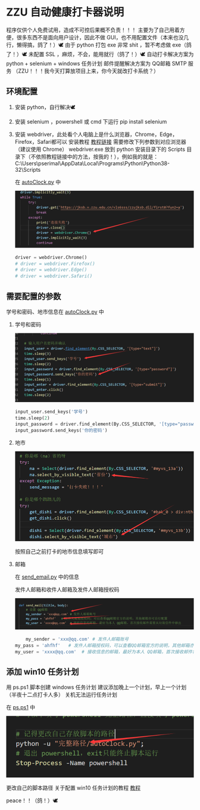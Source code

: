 # ZZU 自动健康打卡器说明

程序仅供个人免费试用，造成不可控后果概不负责！！！
主要为了自己用着方便，很多东西不是面向用户设计，因此不做 GUI，也不用配置文件（本来也没几行，懒得搞，鸽了！）🕊️
由于 python 打包 exe 非常 shit ，暂不考虑做 exe（鸽了！）🕊️
未配置 SSL ，麻烦，不会，能用就行（鸽了！）🕊️
自动打卡解决方案为 python + selenium + windows 任务计划
邮件提醒解决方案为 QQ邮箱 SMTP 服务
（ZZU！！！我今天打算放项目上来，你今天就改打卡系统？）

## 环境配置

1. 安装 python，自行解决🕊️
2. 安装 selenium ，powershell 或 cmd 下运行 pip install selenium
3. 安装 webdriver，此处看个人电脑上是什么浏览器，Chrome，Edge，Firefox，Safari都可以
    安装教程 [教程链接](https://www.cnblogs.com/ellencode/p/11327389.html)
    需要修改下列参数到对应浏览器（建议使用 Chrome）
    webdriver.exe 放到 python 安装目录下的 Scripts 目录下（不依照教程链接中的方法，按我的！），例如我的就是：
    C:\Users\pserimal\AppData\Local\Programs\Python\Python38-32\Scripts

    在 [autoClock.py](autoClock.py) 中

    ![](assets/QQ图片20220402211425.png)

    ```python
    driver = webdriver.Chrome()
    # driver = webdriver.Firefox()
    # driver = webdriver.Edge()
    # driver = webdriver.Safari()
    ```


## 需要配置的参数

学号和密码、地市信息在 [autoClock.py](autoClock.py) 中

1. 学号和密码

    ![学号密码](assets/QQ图片20220402205455.png)

    ```python
    input_user.send_keys('学号')
    time.sleep(2)
    input_password = driver.find_element(By.CSS_SELECTOR, '[type="password"]')
    input_password.send_keys('你的密码')
    ```

2. 地市

    ![](assets/QQ图片20220403095937.png)
   
   按照自己之前打卡的地市信息填写即可

3. 邮箱

    在 [send_email.py](send_email.py) 中的信息
   
    发件人邮箱和收件人邮箱及发件人邮箱授权码

    ![](assets/QQ图片20220402205857.png)

    ```python
        my_sender = 'xxx@qq.com' # 发件人邮箱账号
    my_pass = 'ahfhf'   # 发件人邮箱授权码，可以查看QQ邮箱官方的说明，其他邮箱亦可自行配置
    my_user = 'xxxx@qq.com'  # 接收信息的邮箱，最好为本人 QQ邮箱，首次接收邮件需要从垃圾信件中移出

    ```

## 添加 win10 任务计划

用 ps.ps1 脚本创建 windows 任务计划
建议添加晚上一个计划，早上一个计划（半夜十二点打卡人多）
关机无法运行任务计划

在 [ps.ps1](ps.ps1) 中

![](assets/QQ图片20220403094448.png)

更改自己的脚本路径
关于配置 win10 任务计划的教程 [教程](https://www.cnblogs.com/lishidefengchen/p/4381565.html)

peace！！（鸽！）🕊️
